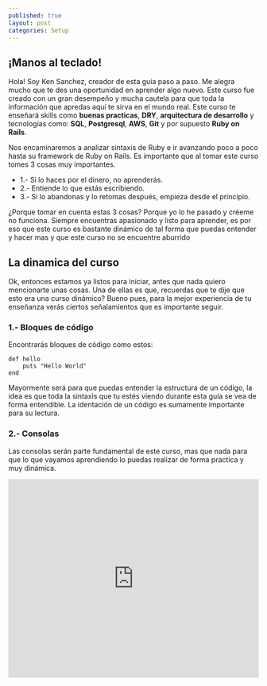 ```yaml
---
published: true
layout: post
categories: Setup
---
```

## ¡Manos al teclado!

Hola! Soy Ken Sanchez, creador de esta guía paso a paso. Me alegra mucho que te des una oportunidad en aprender algo nuevo. Este curso fue creado con un gran desempeño y mucha cautela para que toda la información que apredas aquí te sirva en el mundo real. Este curso te enseñará skills como <strong>buenas practicas</strong>, <strong>DRY</strong>, <strong>arquitectura de desarrollo</strong> y tecnologías como: <strong>SQL</strong>, <strong>Postgresql</strong>, <strong>AWS</strong>, <strong>Git</strong> y por supuesto <strong>Ruby on Rails</strong>.

Nos encaminaremos a analizar sintaxis de Ruby e ir avanzando poco a poco hasta su framework de Ruby on Rails. Es importante que al tomar este curso tomes 3 cosas muy importantes.

- 1.- Si lo haces por el dinero, no aprenderás.
- 2.- Entiende lo que estás escribiendo.
- 3.- Si lo abandonas y lo retomas después, empieza desde el principio.

¿Porque tomar en cuenta estas 3 cosas? Porque yo lo he pasado y créeme no funciona. Siempre encuentras apasionado y listo para aprender, es por eso que este curso es bastante dinámico de tal forma que puedas entender y hacer mas y que este curso no se encuentre aburrido


## La dinamica del curso

Ok, entonces estamos ya listos para iniciar, antes que nada quiero mencionarte unas cosas. Una de ellas es que, recuerdas que te dije que esto era una curso dinámico? Bueno pues, para la mejor experiencia de tu enseñanza verás ciertos señalamientos que es importante seguir.

### 1.- Bloques de código

Encontrarás bloques de código como estos:

    def hello
        puts "Hello World"
    end
    
Mayormente será para que puedas entender la estructura de un código, la idea es que toda la sintaxis que tu estés viendo durante esta guía se vea de forma entendible. La identación de un código es sumamente importante para su lectura.

### 2.- Consolas
Las consolas serán parte fundamental de este curso, mas que nada para que lo que vayamos aprendiendo lo puedas realizar de forma practica y muy dinámica. 

<iframe height="400px" width="100%" src="https://repl.it/repls/AzureAquamarineFont?lite=true" scrolling="no" frameborder="no" allowtransparency="true" allowfullscreen="true" sandbox="allow-forms allow-pointer-lock allow-popups allow-same-origin allow-scripts allow-modals"></iframe>

